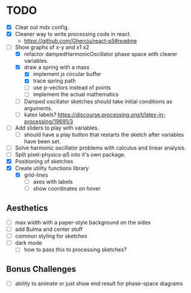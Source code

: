 # TODO
* [x] Clear out mdx config.
* [x] Cleaner way to write processing code in react.
    - https://github.com/Gherciu/react-p5#readme
* [ ] Show graphs of x-y and x1 x2
    - [x] refactor dampedHarmonicOscillator phase space with clearer variables.
    - [x] draw a spring with a mass
        - [x] implement js circular buffer
        - [x] trace spring path
        - [ ] use p-vectors instead of points
        - [ ] implement the actual mathematics
    - [ ] Damped oscillator sketches should take initial conditions as arguments.
    - [ ] katex labels? https://discourse.processing.org/t/latex-in-processing/19691/3
* [ ] Add sliders to play with variables.
    - [ ] should have a play button that restarts the sketch after variables have been set.
* [ ] Solve harmonic oscillator problems with calculus and linear analysis.
* [ ] Split pixel-physics-p5 into it's own package.
* [x] Positioning of sketches
* [x] Create utility functions library
    - [x] grid-lines
        - [ ] axes with labels
        - [ ] show coordinates on hover

## Aesthetics

* [ ] max width with a paper-style background on the sides
* [ ] add Bulma and center stuff
* [ ] common styling for sketches
* [ ] dark mode
    - [ ] how to pass this to processing sketches?

## Bonus Challenges

* [ ] ability to animate or just show end result for phase-space diagrams
